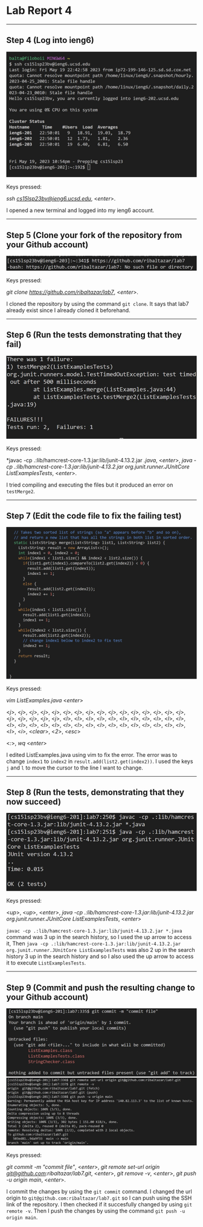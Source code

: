 # Lab Report 4

---

## Step 4 (Log into ieng6)

![Image](Step4.jpg)

Keys pressed:

*ssh cs15lsp23bv@ieng6.ucsd.edu*, <*enter*>.

I opened a new terminal and logged into my ieng6 account.
  
---
  
## Step 5 (Clone your fork of the repository from your Github account)

![Image](Step5.1.jpg)

Keys pressed:

*git clone https://github.com/ribaltazar/lab7*, <*enter*>.

I cloned the repository by using the command `git clone`. It says that lab7 already exist since I already cloned it beforehand.

---

## Step 6 (Run the tests demonstrating that they fail)

![Image](Step6.jpg)

Keys pressed:

*javac -cp .:lib/hamcrest-core-1.3.jar:lib/junit-4.13.2.jar *.java*, <*enter*>, *java -cp .:lib/hamcrest-core-1.3.jar:lib/junit-4.13.2.jar org.junit.runner.JUnitCore ListExamplesTests*, <*enter*>.

I tried compiling and executing the files but it produced an error on `testMerge2`.

---

## Step 7  (Edit the code file to fix the failing test)

![Image](Step7.jpg)

Keys pressed:

*vim ListExamples.java* <*enter*>

<*j*>, <*j*>, <*j*>, <*j*>, <*j*>, <*j*>, <*j*>, <*j*>, <*j*>, <*j*>, <*j*>, <*j*>, <*j*>, <*j*>, <*j*>, <*j*>, <*j*>, <*j*>, <*j*>, <*j*>, <*j*>, <*l*>, <*l*>, <*l*>,  <*l*>, <*l*>, <*l*>, <*l*>, <*l*>, <*l*>, <*l*>, <*l*>, <*l*>, <*l*>, <*l*>, <*l*>, <*l*>, <*l*>, <*l*>, <*l*>, <*l*>, <*l*>, <*l*>, <*l*>, <*l*>, <*l*>, <*l*>, <*l*>, <*l*>, <*i*>, 
<*clear*>, <*2*>, <*esc*>

<*:*>, *wq* <*enter*>

I edited ListExamples.java using vim to fix the error. The error was to change `index1` to `index2` in `result.add(list2.get(index2))`. I used the keys `j` and `l` to move the cursor to the line I want to change.

---

## Step 8 (Run the tests, demonstrating that they now succeed)

![Image](Step8.jpg)

Keys pressed:

<*up*>, <*up*>, <*enter*>, *java -cp .:lib/hamcrest-core-1.3.jar:lib/junit-4.13.2.jar org.junit.runner.JUnitCore ListExamplesTests*, <*enter*>

`javac -cp .:lib/hamcrest-core-1.3.jar:lib/junit-4.13.2.jar *.java` command was 3 up in the search history, so I used the up arrow to access it, Then `java -cp .:lib/hamcrest-core-1.3.jar:lib/junit-4.13.2.jar org.junit.runner.JUnitCore ListExamplesTests` was also 2 up in the search history 3 up in the search history and so I also used the up arrow to access it to execute `ListExamplesTests`.

---

## Step 9 (Commit and push the resulting change to your Github account)

![Images](Step9.1.jpg)
![Images](Step9.2.jpg)

Keys pressed:

*git commit -m "commit file"*, <*enter*>, *git remote set-url origin git@github.com:ribaltazar/lab7.git*, <*enter*>, *git remove -v*, <*enter*>, *git push -u origin main*, <*enter*>.

I commit the changes by using the `git commit` command. I changed the url origin to `git@github.com:ribaltazar/lab7.git` so I can push using the SSH link of the repository. I then checked if it succesfully changed by using `git remote -v`. Then I push the changes by using the command `git push -u origin main`.


